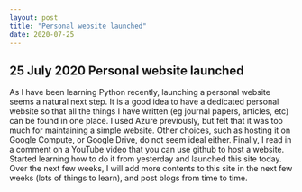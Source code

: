 ```yaml
---
layout: post
title: "Personal website launched"
date: 2020-07-25
---
```


## 25 July 2020       Personal website launched 

As I have been learning Python recently, launching a personal website seems a natural next step. It is a good idea to have a dedicated personal website so that all the things I have written (eg journal papers, articles, etc) can be found in one place. I used Azure previously, but felt that it was too much for maintaining a simple website. Other choices, such as hosting it on Google Compute, or Google Drive, do not seem ideal either. Finally, I read in a comment on a YouTube video that you can use github to host a website. Started learning how to do it from yesterday and launched this site today. Over the next few weeks, I will add more contents to this site in the next few weeks (lots of things to learn), and post blogs from time to time. 
